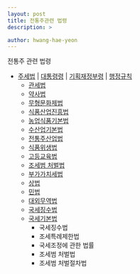 ```yaml
---
layout: post
title: 전통주관련 법령
description: >

author: hwang-hae-yeon
---
```


전통주 관련 법령

- [주세법](http://www.law.go.kr/%EB%B2%95%EB%A0%B9/%EC%A3%BC%EC%84%B8%EB%B2%95) | [대통령령](http://www.law.go.kr/%EB%B2%95%EB%A0%B9/%EC%A3%BC%EC%84%B8%EB%B2%95%EC%8B%9C%ED%96%89%EB%A0%B9) | [기획재정부령](http://www.law.go.kr/lsInfoP.do?lsiSeq=92406#0000) | [행정규칙](http://www.law.go.kr/%ED%96%89%EC%A0%95%EA%B7%9C%EC%B9%99/%EC%A3%BC%EC%84%B8%EC%82%AC%EB%AC%B4%EC%B2%98%EB%A6%AC%EA%B7%9C%EC%A0%95)
  - [관세법](http://www.law.go.kr/%EB%B2%95%EB%A0%B9/%EA%B4%80%EC%84%B8%EB%B2%95)
  - [약사법](http://www.law.go.kr/%EB%B2%95%EB%A0%B9/%EC%95%BD%EC%82%AC%EB%B2%95) 
  - [무형문화제법](http://www.law.go.kr/%EB%B2%95%EB%A0%B9/%EB%AC%B4%ED%98%95%EB%AC%B8%ED%99%94%EC%9E%AC%EB%B3%B4%EC%A0%84%EB%B0%8F%EC%A7%84%ED%9D%A5%EC%97%90%EA%B4%80%ED%95%9C%EB%B2%95%EB%A5%A0/(13248,20150327))
  - [식품산업진흥법](http://www.law.go.kr/%EB%B2%95%EB%A0%B9/%EC%8B%9D%ED%92%88%EC%82%B0%EC%97%85%EC%A7%84%ED%9D%A5%EB%B2%95)
  - [농업식품기본법](http://www.law.go.kr/%EB%B2%95%EB%A0%B9/%EB%86%8D%EC%97%85%EC%8B%9D%ED%92%88%EA%B8%B0%EB%B3%B8%EB%B2%95)
  - [수산업기본법](http://www.law.go.kr/%EB%B2%95%EB%A0%B9/%EC%88%98%EC%82%B0%EC%97%85%E3%86%8D%EC%96%B4%EC%B4%8C%EB%B0%9C%EC%A0%84%EA%B8%B0%EB%B3%B8%EB%B2%95/(14605,20170321))
  - [전통주산업법](http://www.law.go.kr/%EB%B2%95%EB%A0%B9/%EC%A0%84%ED%86%B5%EC%A3%BC%EB%93%B1%EC%9D%98%EC%82%B0%EC%97%85%EC%A7%84%ED%9D%A5%EC%97%90%EA%B4%80%ED%95%9C%EB%B2%95%EB%A5%A0/)
  - [식품위생법](http://www.law.go.kr/%EB%B2%95%EB%A0%B9/%EC%8B%9D%ED%92%88%EC%9C%84%EC%83%9D%EB%B2%95)
  - [고등교육법](http://www.law.go.kr/%EB%B2%95%EB%A0%B9/%EA%B3%A0%EB%93%B1%EA%B5%90%EC%9C%A1%EB%B2%95)
  - [조세범 처벌법](http://www.law.go.kr/lsEfInfoP.do?lsiSeq=181384#)
  - [부가가치세법](http://www.law.go.kr/%EB%B2%95%EB%A0%B9/%EB%B6%80%EA%B0%80%EA%B0%80%EC%B9%98%EC%84%B8%EB%B2%95)
  - [상법](http://www.law.go.kr/%EB%B2%95%EB%A0%B9/%EC%83%81%EB%B2%95)
  - [민법](http://www.law.go.kr/%EB%B2%95%EB%A0%B9/%EB%AF%BC%EB%B2%95)
  - [대외무역법](http://www.law.go.kr/%EB%B2%95%EB%A0%B9/%EB%8C%80%EC%99%B8%EB%AC%B4%EC%97%AD%EB%B2%95)
  - [국세징수법](http://www.law.go.kr/%EB%B2%95%EB%A0%B9/%EA%B5%AD%EC%84%B8%EC%A7%95%EC%88%98%EB%B2%95)
  - [국세기본법](http://www.law.go.kr/%EB%B2%95%EB%A0%B9/%EA%B5%AD%EC%84%B8%EA%B8%B0%EB%B3%B8%EB%B2%95)
    - 국세징수법
    - 조세특례제한법
    - 국세조정에 관한 법률
    - 조세범 처벌법
    - 조세범 처벌절차법
  
